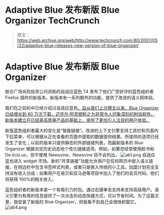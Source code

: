 # Adaptive Blue 发布新版 Blue Organizer TechCrunch

> 原文：<https://web.archive.org/web/http://www.techcrunch.com:80/2007/05/22/adaptive-blue-releases-new-version-of-blue-organizer/>

# Adaptive Blue 发布新版 Blue Organizer

联合广场风险投资公司资助的自适应蓝色 T4 发布了他们广受好评的蓝色组织者 Firefox 插件的新版本。新版本有一系列额外的功能，提供了改进的语义网体验。

我们在之前的中已经介绍过自适应蓝色[。自从我们上次撰文以来，Blue Organizer 已经增长到 60 万次下载，迈克尔·阿灵顿称之为非常令人印象深刻的附加软件。新版本建立在已经是高质量产品的基础上，提供了更加引人注目的用户体验。](https://web.archive.org/web/20221209002405/http://www.beta.techcrunch.com/tag/adaptive-blue/)

新版蓝色组织者最大的变化是“智能链接”。改进的上下文引擎支持工具栏和页面内下拉菜单，可以根据从正在查看的页面中提取的数据提供结果。所提供的选项已经发生了变化；以前的版本只提供静态的外部链接列表，而最新版本的 Blue Organizer 根据浏览历史动态地个性化链接选项。例如，如果您经常使用脸书和 De.licio.us，但不使用 Newsvine，Newsvine 将不会列出。
![ab1.png](img/616f6cc267de88d0f5f6b655f0643ffc.png)
自适应蓝也进入 widget 市场。新的“共享链接”功能允许用户在任何网页中嵌入语义链接，在侧边栏中包含书签样式列表，或者只是嵌入传统的小工具。加盟计划完全支持没有收入分成；如果用户在易贝和亚马逊等项目中加入了他们的会员代码，他们将获得 100%的相关收入。


蓝色组织者的新版本是一个有吸引力的包。通过右键单击支持来支持高级用户。语义引擎为有用的信息提供了一次点击的动态快捷方式，可以节省时间。为了这篇文章，我安装了新版的 Blue Organizer，但我看不到自己会很快卸载它。
![ab4.png](img/313ea88d25c61761d15d757feffc162f.png)